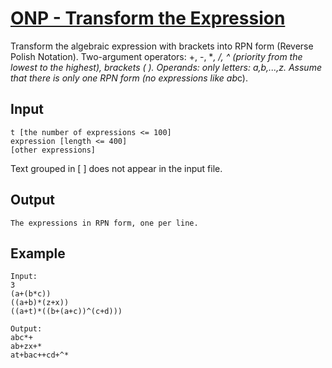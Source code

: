 # [ONP - Transform the Expression](http://www.spoj.com/problems/ONP/)

Transform the algebraic expression with brackets into RPN form (Reverse Polish Notation). Two-argument operators: +, -, ***, /, ^ (priority from the lowest to the highest), brackets ( ). Operands: only letters: a,b,...,z. Assume that there is only one RPN form (no expressions like a*b*c).

## Input

```
t [the number of expressions <= 100]
expression [length <= 400]
[other expressions]
```

Text grouped in [ ] does not appear in the input file.

## Output

```
The expressions in RPN form, one per line.
```


## Example

```
Input:
3
(a+(b*c))
((a+b)*(z+x))
((a+t)*((b+(a+c))^(c+d)))

Output:
abc*+
ab+zx+*
at+bac++cd+^*
```
